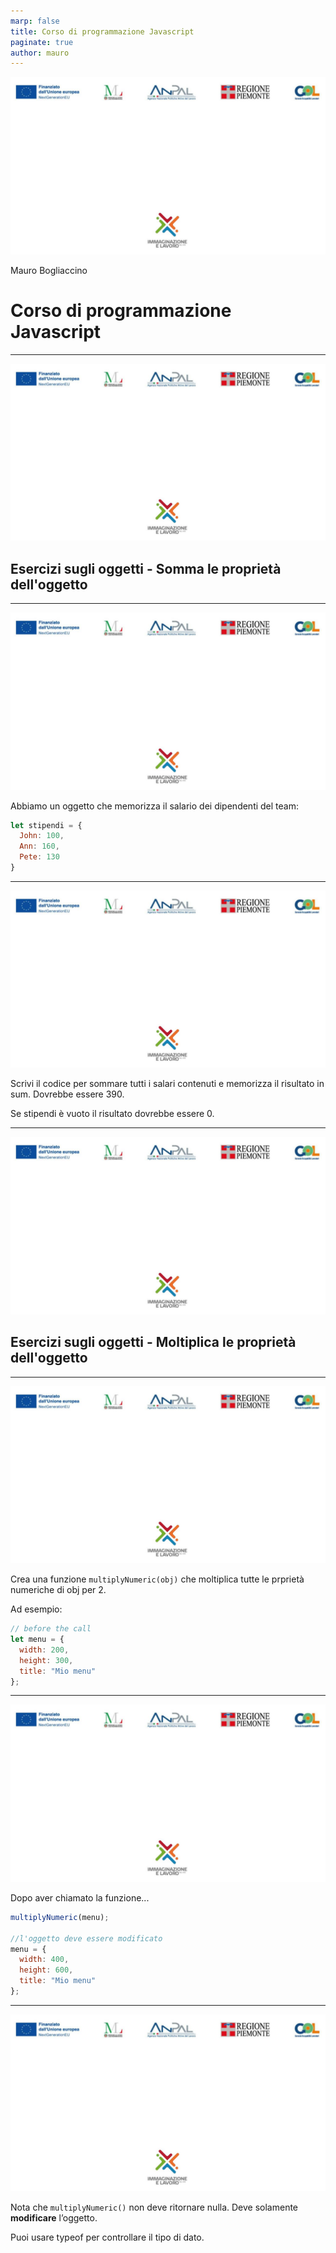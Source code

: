 ```yaml
---
marp: false
title: Corso di programmazione Javascript
paginate: true
author: mauro
---
```

![bg contain](./background-IL.jpg)

Mauro Bogliaccino

# Corso di programmazione Javascript

---
![bg contain](./background-IL.jpg)

## Esercizi sugli oggetti - Somma le proprietà dell'oggetto

---
![bg contain](./background-IL.jpg)

Abbiamo un oggetto che memorizza il salario dei dipendenti del team:

```javascript
let stipendi = {
  John: 100,
  Ann: 160,
  Pete: 130
}
```

---
![bg contain](./background-IL.jpg)

Scrivi il codice per sommare tutti i salari contenuti e memorizza il risultato in sum. Dovrebbe essere 390.

Se stipendi è vuoto il risultato dovrebbe essere 0.

---
![bg contain](./background-IL.jpg)

## Esercizi sugli oggetti - Moltiplica le proprietà dell'oggetto

---
![bg contain](./background-IL.jpg)

Crea una funzione `multiplyNumeric(obj)` che moltiplica tutte le prprietà numeriche di obj per 2.

Ad esempio:

```javascript
// before the call
let menu = {
  width: 200,
  height: 300,
  title: "Mio menu"
};
```

---
![bg contain](./background-IL.jpg)

Dopo aver chiamato la funzione...

```javascript
multiplyNumeric(menu);

//l'oggetto deve essere modificato
menu = {
  width: 400,
  height: 600,
  title: "Mio menu"
};
```

---
![bg contain](./background-IL.jpg)

Nota che `multiplyNumeric()` non deve ritornare nulla. Deve solamente **modificare** l’oggetto.

Puoi usare typeof per controllare il tipo di dato.
